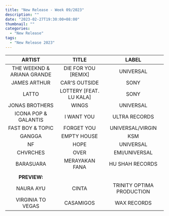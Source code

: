 ```yaml
---
title: "New Release - Week 09/2023"
description: ""
date: "2023-02-27T19:30:00+08:00"
thumbnail: ""
categories:
  - "New Release"
tags:
  - "New Release 2023"
---
```

<!--more-->
|ARTIST|TITLE|LABEL|
|:----:|:----:|:----:|
|THE WEEKND & ARIANA GRANDE|DIE FOR YOU [REMIX]|UNIVERSAL|
|JAMES ARTHUR|CAR'S OUTSIDE|SONY|
|LATTO|LOTTERY [FEAT. LU KALA]|SONY|
|JONAS BROTHERS|WINGS|UNIVERSAL|
|ICONA POP & GALANTIS|I WANT YOU|ULTRA RECORDS|
|FAST BOY & TOPIC|FORGET YOU|UNIVERSAL/VIRGIN|
|GANGGA|EMPTY HOUSE|KSM|
|NF|HOPE|UNIVERSAL|
|CHVRCHES|OVER|EMI/UNIVERSAL|
|BARASUARA|MERAYAKAN FANA|HU SHAH RECORDS|
| | | |
|**PREVIEW:**| | |
|NAURA AYU|CINTA|TRINITY OPTIMA PRODUCTION|
|VIRGINIA TO VEGAS|CASAMIGOS|WAX RECORDS|
